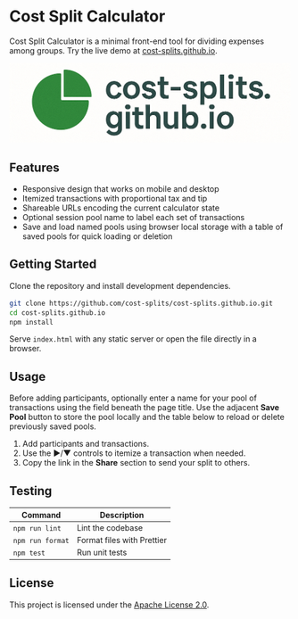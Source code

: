 # Cost Split Calculator

Cost Split Calculator is a minimal front-end tool for dividing expenses among
groups. Try the live demo at
[cost-splits.github.io](https://cost-splits.github.io).

![Cost Split Calculator screenshot](assets/icon-banner.png)

## Features

- Responsive design that works on mobile and desktop
- Itemized transactions with proportional tax and tip
- Shareable URLs encoding the current calculator state
- Optional session pool name to label each set of transactions
- Save and load named pools using browser local storage with a table of saved
  pools for quick loading or deletion

## Getting Started

Clone the repository and install development dependencies.

```bash
git clone https://github.com/cost-splits/cost-splits.github.io.git
cd cost-splits.github.io
npm install
```

Serve `index.html` with any static server or open the file directly in a
browser.

## Usage

Before adding participants, optionally enter a name for your pool of
transactions using the field beneath the page title. Use the adjacent **Save
Pool** button to store the pool locally and the table below to reload or delete
previously saved pools.

1. Add participants and transactions.
2. Use the ▶/▼ controls to itemize a transaction when needed.
3. Copy the link in the **Share** section to send your split to others.

## Testing

| Command          | Description                |
| ---------------- | -------------------------- |
| `npm run lint`   | Lint the codebase          |
| `npm run format` | Format files with Prettier |
| `npm test`       | Run unit tests             |

## License

This project is licensed under the [Apache License 2.0](LICENSE).
